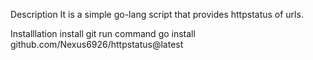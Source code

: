 Description
It is a simple go-lang script that provides httpstatus of urls.


Installlation
install git
run command go install github.com/Nexus6926/httpstatus@latest

